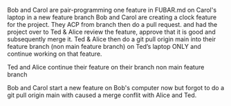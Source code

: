 Bob and Carol are pair-programming one feature in FUBAR.md on Carol's laptop in a new feature branch
Bob and Carol are creating a clock feature for the project. They ACP from branch then do a pull request.
and had the project over to Ted & Alice review the feature, approve that it is good and subsequently merge it.
Ted & Alice then do a git pull origin main into their feature branch (non main feature branch) on Ted’s laptop ONLY and continue working on that feature.

Ted and Alice continue their feature on their branch non main feature branch 

Bob and Carol start a new feature on Bob's computer now but forgot to do a git pull origin main with caused a merge conflit with Alice and Ted. 




